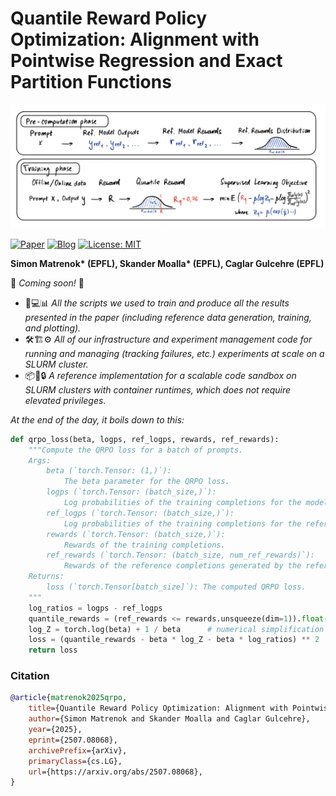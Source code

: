 # Quantile Reward Policy Optimization: Alignment with Pointwise Regression and Exact Partition Functions

![QRPO Sketch](docs/static/images/sketch.png)

[![Paper](https://img.shields.io/badge/Paper-arXiv%20preprint-b31b1b.svg)](https://arxiv.org/pdf/2507.08068)
[![Blog](https://img.shields.io/badge/Blog-QRPO-darkorange)](https://claire-labo.github.io/quantile-reward-policy-optimization)
[![License: MIT](https://img.shields.io/badge/License-MIT-brightgreen.svg)](LICENSE)

**Simon Matrenok\* (EPFL), Skander Moalla\* (EPFL), Caglar Gulcehre (EPFL)**

🚀 _Coming soon!_ 🚀


- 🧠💻📊 _All the scripts we used to train and produce all the results presented in the paper (including reference data generation, training, and plotting)._
- 🛠🏗️⚙️ _All of our infrastructure and experiment management code for running and managing (tracking failures, etc.) experiments at scale on a SLURM cluster._
- 📦🐍🔒 _A reference implementation for a scalable code sandbox on SLURM clusters with container runtimes, which does not require elevated privileges._

_At the end of the day, it boils down to this:_
```python
def qrpo_loss(beta, logps, ref_logps, rewards, ref_rewards):
    """Compute the QRPO loss for a batch of prompts.
    Args:
        beta (`torch.Tensor: (1,)`):
            The beta parameter for the QRPO loss.
        logps (`torch.Tensor: (batch_size,)`):
            Log probabilities of the training completions for the model.
        ref_logps (`torch.Tensor: (batch_size,)`):
            Log probabilities of the training completions for the reference model.
        rewards (`torch.Tensor: (batch_size,)`):
            Rewards of the training completions.
        ref_rewards (`torch.Tensor: (batch_size, num_ref_rewards)`):
            Rewards of the reference completions generated by the reference model.
    Returns:
        loss (`torch.Tensor[batch_size]`): The computed QRPO loss.
    """
    log_ratios = logps - ref_logps
    quantile_rewards = (ref_rewards <= rewards.unsqueeze(dim=1)).float().mean(dim=1)
    log_Z = torch.log(beta) + 1 / beta      # numerical simplification (Eq. 11)
    loss = (quantile_rewards - beta * log_Z - beta * log_ratios) ** 2
    return loss
```
### Citation
```bibtex
@article{matrenok2025qrpo,
    title={Quantile Reward Policy Optimization: Alignment with Pointwise Regression and Exact Partition Functions},
    author={Simon Matrenok and Skander Moalla and Caglar Gulcehre},
    year={2025},
    eprint={2507.08068},
    archivePrefix={arXiv},
    primaryClass={cs.LG},
    url={https://arxiv.org/abs/2507.08068},
}
```
